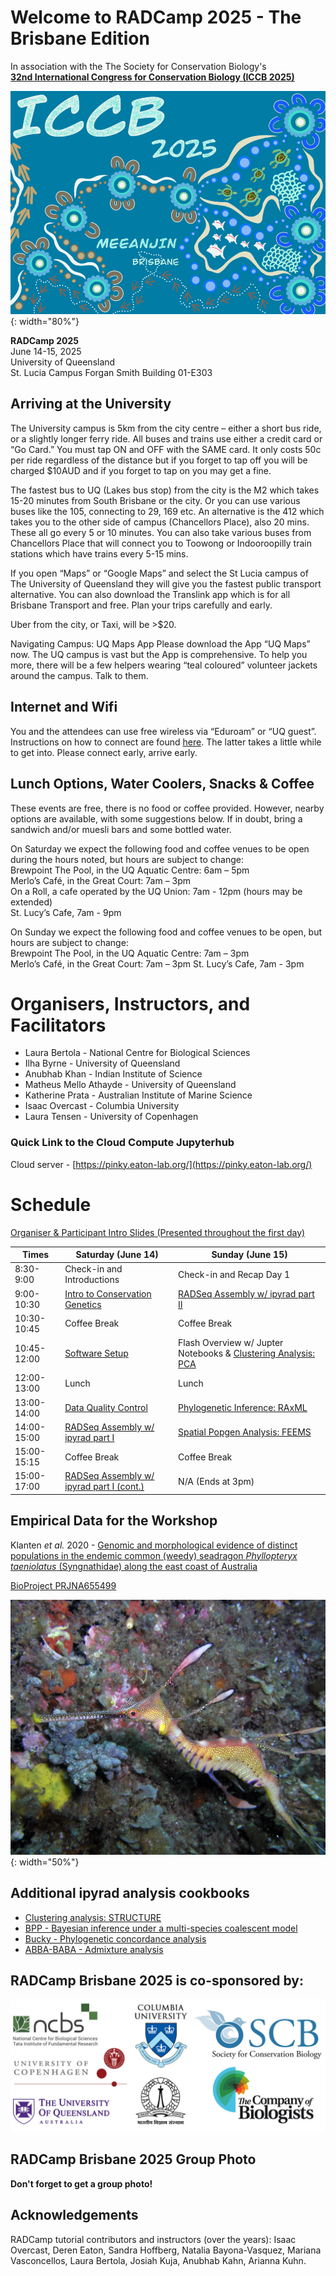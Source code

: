# Welcome to RADCamp 2025 - The Brisbane Edition

In association with the The Society for Conservation Biology's<br>
[**32nd International Congress for Conservation Biology (ICCB 2025)**](https://conbio.org/mini-sites/iccb-2025/)  

![ICCB 2025](images/ICCB2025-logo.png){: width="80%"}  

**RADCamp 2025**<br>
June 14-15, 2025  
University of Queensland<br>
St. Lucia Campus
Forgan Smith Building 01-E303

## Arriving at the University
The University campus is 5km from the city centre – either a short bus ride, or a slightly longer ferry ride. All buses and trains use either a credit card or “Go Card.” You must tap ON and OFF with the SAME card. It only costs 50c per ride regardless of the distance but if you forget to tap off you will be charged $10AUD and if you forget to tap on you may get a fine.

The fastest bus to UQ (Lakes bus stop) from the city is the M2 which takes 15-20 minutes from South Brisbane or the city. Or you can use various buses like the 105, connecting to 29, 169 etc. An alternative is the 412 which takes you to the other side of campus (Chancellors Place), also 20 mins. These all go every 5 or 10 minutes. You can also take various buses from Chancellors Place that will connect you to Toowong or Indooroopilly train stations which have trains every 5-15 mins.

If you open “Maps” or “Google Maps” and select the St Lucia campus of The University of Queensland they will give you the fastest public transport alternative. You can also download the Translink app which is for all Brisbane Transport and free. Plan your trips carefully and early.

Uber from the city, or Taxi, will be >$20.

Navigating Campus: UQ Maps App
Please download the App “UQ Maps” now. The UQ campus is vast but the App is comprehensive. To help you more, there will be a few helpers wearing “teal coloured” volunteer jackets around the campus. Talk to them.

## Internet and Wifi
You and the attendees can use free wireless via “Eduroam” or “UQ guest”. Instructions on how to connect are found [here](https://my.uq.edu.au/information-and-services/information-technology/internet-and-wifi/connecting-wifi). The latter takes a little while to get into. Please connect early, arrive early.

## Lunch Options,  Water Coolers, Snacks & Coffee
These events are free, there is no food or coffee provided. However, nearby options are available, with some suggestions below. If in doubt, bring a sandwich and/or muesli bars and some bottled water.

On Saturday we expect the following food and coffee venues to be open during the hours noted, but hours are subject to change:  
Brewpoint The Pool, in the UQ Aquatic Centre: 6am – 5pm  
Merlo’s Café, in the Great Court: 7am – 3pm  
On a Roll, a cafe operated by the UQ Union: 7am - 12pm (hours may be extended)  
St. Lucy’s Cafe, 7am - 9pm

On Sunday we expect the following food and coffee venues to be open, but hours are subject to change:  
Brewpoint The Pool, in the UQ Aquatic Centre: 7am – 3pm  
Merlo’s Café, in the Great Court: 7am – 3pm
St. Lucy’s Cafe, 7am - 3pm  

# Organisers, Instructors, and Facilitators

  - Laura Bertola - National Centre for Biological Sciences
  - Ilha Byrne - University of Queensland
  - Anubhab Khan - Indian Institute of Science
  - Matheus Mello Athayde - University of Queensland
  - Katherine Prata - Australian Institute of Marine Science
  - Isaac Overcast - Columbia University
  - Laura Tensen - University of Copenhagen

### Quick Link to the Cloud Compute Jupyterhub
Cloud server - [https://pinky.eaton-lab.org/](https://pinky.eaton-lab.org/)

# Schedule

[Organiser & Participant Intro Slides (Presented throughout the first day)](https://docs.google.com/presentation/d/1A1HyzV-50gjEywkx3L2HmqtLP0oeBbL1qguBe3cpO0s/edit#slide=id.g359940329b6_0_130)

Times       | Saturday (June 14) | Sunday (June 15) |
-----       | ------------------ | ---------------- | 
8:30-9:00   | Check-in and Introductions | Check-in and Recap Day 1 |
9:00-10:30  | [Intro to Conservation Genetics](https://docs.google.com/presentation/d/1pY-Qs6gBdLOob3SVtcPy7bFoCTVXEol4/edit?usp=sharing&ouid=104169659317553534133&rtpof=true&sd=true) | [RADSeq Assembly w/ ipyrad part II](ipyrad-CLI-FullTutorial.md) |
10:30-10:45 | Coffee Break | Coffee Break |
10:45-12:00 | [Software Setup](setup.md) | Flash Overview w/ Jupter Notebooks & [Clustering Analysis: PCA](PCA_API.md) |
12:00-13:00 | Lunch | Lunch |
13:00-14:00 | [Data Quality Control](data_QC.md) | [Phylogenetic Inference: RAxML](RAxML_API.md) |
14:00-15:00 | [RADSeq Assembly w/ ipyrad part I](ipyrad-CLI-FullTutorial.md) | [Spatial Popgen Analysis: FEEMS](FEEMS_API.md)  |
15:00-15:15 | Coffee Break | Coffee Break |
15:00-17:00 | [RADSeq Assembly w/ ipyrad part I (cont.)](ipyrad-CLI-FullTutorial.md) | N/A (Ends at 3pm) |

## Empirical Data for the Workshop

Klanten _et al._ 2020 - [Genomic and morphological evidence of distinct populations in the endemic common (weedy) seadragon *Phyllopteryx taeniolatus* (Syngnathidae) along the east coast of Australia](https://journals.plos.org/plosone/article?id=10.1371/journal.pone.0243446)

[BioProject PRJNA655499](https://www.ncbi.nlm.nih.gov/bioproject/PRJNA655499)

![png](images/seadragon.jpg){: width="50%"}

## Additional ipyrad analysis cookbooks

* [Clustering analysis: STRUCTURE](https://nbviewer.org/github/dereneaton/ipyrad/blob/master/tests/cookbook-structure-pedicularis.ipynb)
* [BPP - Bayesian inference under a multi-species coalescent model](https://nbviewer.jupyter.org/github/dereneaton/ipyrad/blob/master/tests/cookbook-bpp-species-delimitation.ipynb)
* [Bucky - Phylogenetic concordance analysis](https://nbviewer.jupyter.org/github/dereneaton/ipyrad/blob/master/tests/cookbook-bucky.ipynb)
* [ABBA-BABA - Admixture analysis](https://nbviewer.jupyter.org/github/dereneaton/ipyrad/blob/master/tests/cookbook-abba-baba.ipynb)

## RADCamp Brisbane 2025 is co-sponsored by:
![logos](images/Logos.jpg)

## RADCamp Brisbane 2025 Group Photo

**Don't forget to get a group photo!**  

## Acknowledgements
RADCamp tutorial contributors and instructors (over the years): Isaac Overcast, 
Deren Eaton, Sandra Hoffberg, Natalia Bayona-Vasquez, Mariana Vasconcellos, Laura 
Bertola, Josiah Kuja, Anubhab Kahn, Arianna Kuhn.
